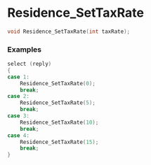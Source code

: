 # Residence_SetTaxRate
```cpp - C++
void Residence_SetTaxRate(int taxRate);
```

### Examples
```cpp - C++
select (reply)
{
case 1:
	Residence_SetTaxRate(0);
	break;
case 2:
	Residence_SetTaxRate(5);
	break;
case 3:
	Residence_SetTaxRate(10);
	break;
case 4:
	Residence_SetTaxRate(15);
	break;
}
```
